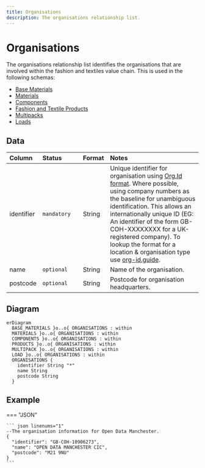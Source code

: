 ```yaml
---
title: Organisations
description: The organisations relationship list.
---
```


# Organisations

The organisations relationship list identifies the organisations that are involved within the fashion and textiles value chain. This is used in the following schemas:

* [Base Materials](../schema/base-materials.md)
* [Materials](../schema/materials.md)
* [Components](../schema/components.md)
* [Fashion and Textile Products](../schema/fashion-and-textile-products.md)
* [Multipacks](../schema/multipacks.md)
* [Loads](../schema/loads.md)

## Data
|Column|<div style="width:90px">Status</div>|Format|Notes|
|:-|:-|:-|:-|
|identifier|`mandatory`|String|Unique identifier for organisation using [Org.Id format](https://github.com/OpenDataServices/org-ids/). Where possible, using company numbers as the baseline for unambiguous identification. This allows an internationally unique ID (EG: An identifier of the form GB-COH-XXXXXXXX for a UK-registered company). To lookup the format for a location & organisation type use [org-id.guide](http://org-id.guide/).|
|name|`optional`|String|Name of the organisation.|
|postcode|`optional`|String|Postcode for organisation headquarters.|

## Diagram

``` mermaid
erDiagram
  BASE_MATERIALS }o..o{ ORGANISATIONS : within
  MATERIALS }o..o{ ORGANISATIONS : within
  COMPONENTS }o..o{ ORGANISATIONS : within
  PRODUCTS }o..o{ ORGANISATIONS : within
  MULTIPACK }o..o{ ORGANISATIONS : within
  LOAD }o..o{ ORGANISATIONS : within
  ORGANISATIONS {
    identifier String "*"
    name String
    postcode String
  }
```

## Example

=== "JSON"

    ``` json linenums="1"
    --The organisation information for Open Data Manchester.
    {
      "identifier": "GB-COH-10906273",
      "name": "OPEN DATA MANCHESTER CIC",
      "postcode": "M21 9NU"
    }
    ```